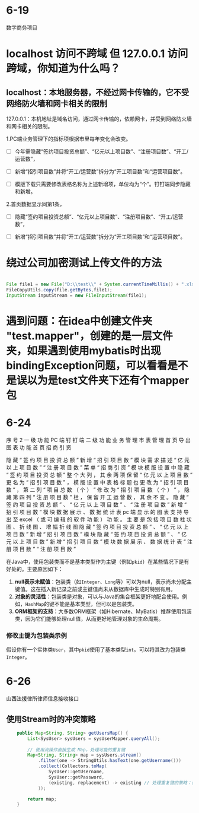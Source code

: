 # 6-19

数字商务项目

# localhost 访问不跨域 但 127.0.0.1 访问跨域，你知道为什么吗？

## localhost：本地服务器，不经过网卡传输的，它不受网络防火墙和网卡相关的限制

127.0.0.1：本机地址是域名访问，通过网卡传输的，依赖网卡，并受到网络防火墙和网卡相关的限制。

1.PC端业务管理下的指标项根据市里每年变化会改变。

- [ ] 今年需隐藏“签约项目投资总额”、“亿元以上项目数”、“注册项目数”、“开工/运营数”，

- [ ] 新增“招引项目数”并将“开工/运营数”拆分为“开工项目数”和“运营项目数”。
- [ ] 模版下载只需要修改表格名称为上述新增项，单位均为“个”。钉钉端同步隐藏和新增。

2.首页数据显示同第1条，

- [ ] 隐藏“签约项目投资总额”、“亿元以上项目数”、“注册项目数”、“开工/运营数”，
- [ ] 新增“招引项目数”并将“开工/运营数”拆分为“开工项目数”和“运营项目数”。



# 绕过公司加密测试上传文件的方法

~~~java

File file1 = new File("D:\\test\\" + System.currentTimeMillis() + ".xlsx");
FileCopyUtils.copy(file.getBytes,file1);
InputStream inputStream = new FileInputStream(file1);
~~~



# 遇到问题：在idea中创建文件夹 "test.mapper"，创建的是一层文件夹，如果遇到使用mybatis时出现bindingException问题，可以看看是不是误以为是test文件夹下还有个mapper包



# 6-24

序 号 2 一 级 功 能 PC 端 钉 钉 端 二 级 功 能 业 务 管 理 市 表 管 理 首 页 导 出 图 表 功 能 首 页 招 商 引 资 

隐 藏 “ 签 约 项 目 投 资 总 额 ” 新 增 “ 招 引 项 目 数 ” 模 块 需 求 描 述 “ 亿 元 以 上 项 目 数 ” “ 注 册 项 目 数 ” 菜 单 “ 招 商 引 资 ” 模 块 模 版 设 置 中 隐 藏 “ 签 约 项 目 投 资 总 额 ” 整 个 大 列 ， 其 余 两 项 保 留 “ 亿 元 以 上 项 目 数 ” 更 名 为 “ 招 引 项 目 数 ” ， 模 版 设 置 中 表 格 标 题 也 更 改 为 “ 招 引 项 目 数 ” ， 第 二 列 “ 项 目 总 数 （ 个 ） ” 修 改 为 “ 招 引 项 目 数 （ 个 ） ” ， 隐 藏 第 四 列 “ 注 册 项 目 数 ” 栏 ， 保 留 开 工 运 营 数 ， 其 余 不 变 。 隐 藏 “ 签 约 项 目 投 资 总 额 ” 、 “ 亿 元 以 上 项 目 数 ” 、 “ 注 册 项 目 数 ” 新 增 “ 招 引 项 目 数 ” 模 块 数 据 展 示 、 数 据 统 计 表 pc 端 显 示 的 图 表 支 持 导 出 至 excel （ 或 可 编 辑 的 软 件 功 能 ） 功 能 。 主 要 是 包 括 项 目 数 柱 状 图 、 折 线 图 、 增 幅 折 线 图 隐 藏 “ 签 约 项 目 投 资 总 额 ” 、 “ 亿 元 以 上 项 目 数 ” 新 增 “ 招 引 项 目 数 ” 模 块 隐 藏 “ 签 约 项 目 投 资 总 额 ” 、 “ 亿 元 以 上 项 目 数 ” 新 增 “ 招 引 项 目 数 ” 模 块 数 据 展 示 、 数 据 统 计 表 “ 注 册 项 目 数 ” “ 注 册 项 目 数 ”



在Java中，使用包装类而不是基本类型作为主键（例如`pkid`）在某些情况下是有好处的。主要原因如下：

1. **null表示未赋值**：包装类（如`Integer`、`Long`等）可以为null，表示尚未分配主键值。这在插入新记录之前或主键值尚未从数据库中生成时特别有用。
2. **对象的灵活性**：包装类是对象，可以与Java的集合框架更好地配合使用。例如，`HashMap`的键不能是基本类型，但可以是包装类。
3. **ORM框架的支持**：大多数ORM框架（如Hibernate、MyBatis）推荐使用包装类，因为它们能够处理null值，从而更好地管理对象的生命周期。

### 修改主键为包装类示例

假设你有一个实体类`User`，其中`pkid`使用了基本类型`int`。可以将其改为包装类`Integer`。

# 6-26

山西法援律所律师信息接收接口

## 使用Stream时的冲突策略

~~~java
    public Map<String, String> getUsersMap() {
        List<SysUser> sysUsers = sysUserMapper.queryAll();
        
        // 使用流操作直接生成 Map，处理可能的重复键
        Map<String, String> map = sysUsers.stream()
            .filter(one -> StringUtils.hasText(one.getUsername()))
            .collect(Collectors.toMap(
                SysUser::getUsername,
                SysUser::getPassword,
                (existing, replacement) -> existing // 处理重复键的策略：保留现有的值
            ));

        return map;
    }
~~~

